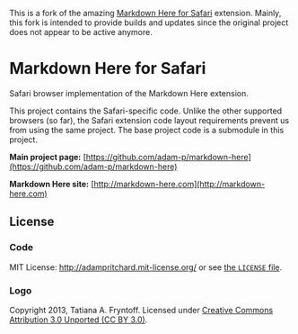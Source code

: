 This is a fork of the amazing [Markdown Here for Safari](https://github.com/adam-p/markdown-here-safari) extension.  Mainly, this fork is intended to provide builds and updates since the original project does not appear to be active anymore.

# Markdown Here for Safari

Safari browser implementation of the Markdown Here extension.

This project contains the Safari-specific code. Unlike the other supported browsers (so far), the Safari extension code layout requirements prevent us from using the same project. The base project code is a submodule in this project.

**Main project page:** [https://github.com/adam-p/markdown-here](https://github.com/adam-p/markdown-here)

**Markdown Here site:** [http://markdown-here.com](http://markdown-here.com)

## License

### Code

MIT License: http://adampritchard.mit-license.org/ or see [the `LICENSE` file](https://github.com/adam-p/markdown-here-safari/blob/master/LICENSE).

### Logo

Copyright 2013, Tatiana A. Fryntoff. Licensed under [Creative Commons Attribution 3.0 Unported (CC BY 3.0)](https://creativecommons.org/licenses/by/3.0/).
